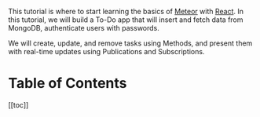 This tutorial is where to start learning the basics of [Meteor](https://meteor.com) with [React](https://react.dev/).
In this tutorial, we will build a To-Do app that will insert and fetch data from MongoDB, authenticate users with passwords.

We will create, update, and remove tasks using Methods, and present them with real-time updates using Publications and Subscriptions.

# Table of Contents

[[toc]]

<!-- @include: ./1.creating-the-app.md-->
<!-- @include: ./2.collections.md-->
<!-- @include: ./3.forms-and-events.md-->
<!-- @include: ./4.update-and-remove.md-->
